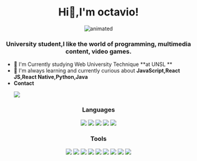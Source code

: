 <h1 align="center">Hi👋,I'm octavio!</h1>




 
<p align="center">
  <img src="https://user-images.githubusercontent.com/66325928/199412813-9a6b069a-4457-4400-9db8-40d18ec13232.gif" alt="animated"/>
</p>


<h3 align="center">University student,I like the world of programming, multimedia content, video games.</h3>


- 🔭 I'm Currently studying Web University Technique **at UNSL **
- 🌱 I'm always learning and currently curious about **JavaScript,React JS,React Native,Python,Java**
- **Contact**
  <p align="start">
    <a href="https://www.linkedin.com/in/octavio-riccardo/"><img src="https://skillicons.dev/icons?i=linkedin"/>
  </a>


<h3 align="center">Languages</h3>
<p align="center">
  <a href="https://devdocs.io/c/"><img src="https://skillicons.dev/icons?i=c"/></a>
  <a href="https://docs.oracle.com/en/java/"><img src="https://skillicons.dev/icons?i=java"/></a>
  <a href="https://www.python.org/"><img src="https://skillicons.dev/icons?i=py"/></a>
  <a href="https://developer.mozilla.org/es/docs/Web/JavaScript"><img src="https://skillicons.dev/icons?i=js"/></a>
  <a href="https://www.typescriptlang.org/"><img src="https://skillicons.dev/icons?i=ts"/></a>
</p>
<h3 align="center">Tools</h3>
<p align="center">
  <a href="https://git-scm.com/"><img src="https://skillicons.dev/icons?i=git"/></a>
  <a href="https://developer.mozilla.org/es/docs/Web/HTML"><img src="https://skillicons.dev/icons?i=html"/></a>
  <a href="https://developer.mozilla.org/es/docs/Web/CSS"><img src="https://skillicons.dev/icons?i=css"/></a>
  <a href="https://getbootstrap.com/"><img src="https://skillicons.dev/icons?i=bootstrap"/></a>
  <a href="https://beta.es.reactjs.org/"><img src="https://skillicons.dev/icons?i=react"/></a>
  <a href="https://code.visualstudio.com/"><img src="https://skillicons.dev/icons?i=vscode"/></a>
  <a href="https://www.figma.com/design/"><img src="https://skillicons.dev/icons?i=figma"/></a>
  <a href="https://www.sqlite.org/index.html"><img src="https://skillicons.dev/icons?i=sqlite"/></a>
  <a href="https://godotengine.org/"><img src="https://skillicons.dev/icons?i=godot"/></a>
</p>





